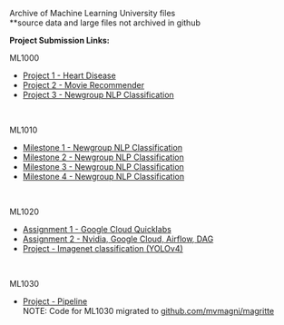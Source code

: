Archive of Machine Learning University files\
**source data and large files not archived in github


**Project Submission Links:**


ML1000
- <a href="ML1000/ML1000_Project_1/Project%20Submission" target="_blank">Project 1 - Heart Disease</a> 
- <a href="ML1000/ML1000_Project_2/Project%20Submission" target="_blank">Project 2 - Movie Recommender</a> 
- <a href="ML1000/ML1000_Project_3/Project%20Submission" target="_blank">Project 3 - Newgroup NLP Classification</a> 
<br />

ML1010
- <a href="ML1010/Group-Project/Milestone 1" target="_blank">Milestone 1 - Newgroup NLP Classification</a> 
- <a href="ML1010/Group-Project/Milestone 2/_Submission" target="_blank">Milestone 2 - Newgroup NLP Classification</a> 
- <a href="ML1010/Group-Project/Milestone 3/_Submission" target="_blank">Milestone 3 - Newgroup NLP Classification</a> 
- <a href="ML1010/Group-Project/Milestone 4/Submission" target="_blank">Milestone 4 - Newgroup NLP Classification</a> 
<br />

ML1020
- <a href="ML1020/Assignment1_submission" target="_blank">Assignment 1 - Google Cloud Quicklabs</a> 
- <a href="ML1020/Assignment2_submission" target="_blank">Assignment 2 - Nvidia, Google Cloud, Airflow, DAG</a>
- <a href="ML1020/Main_Project/Submission" target="_blank">Project - Imagenet classification (YOLOv4)</a>
<br />

ML1030
- <a href="ML1030/_Submission" target="_blank">Project - Pipeline</a>\
NOTE: Code for ML1030 migrated to <a href="github.com/mvmagni/magritte">github.com/mvmagni/magritte</a>
